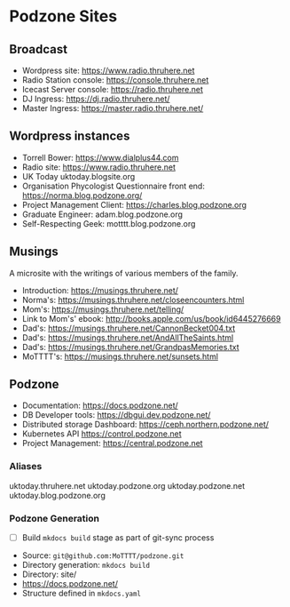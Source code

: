 # Podzone Sites

## Broadcast

- Wordpress site: <https://www.radio.thruhere.net>
- Radio Station console: <https://console.thruhere.net>
- Icecast Server console: <https://radio.thruhere.net>
- DJ Ingress: <https://dj.radio.thruhere.net/>
- Master Ingress: <https://master.radio.thruhere.net/>

## Wordpress instances

- Torrell Bower: <https://www.dialplus44.com>
- Radio site: <https://www.radio.thruhere.net>
- UK Today uktoday.blogsite.org
- Organisation Phycologist Questionnaire front end: <https://norma.blog.podzone.org/>
- Project Management Client: <https://charles.blog.podzone.org>
- Graduate Engineer: adam.blog.podzone.org
- Self-Respecting Geek: motttt.blog.podzone.org  

## Musings

A microsite with the writings of various members of the family.

- Introduction: <https://musings.thruhere.net/>
- Norma's: <https://musings.thruhere.net/closeencounters.html>
- Mom's: <https://musings.thruhere.net/telling/>
- Link to Mom's' ebook: <http://books.apple.com/us/book/id6445276669>
- Dad's: <https://musings.thruhere.net/CannonBecket004.txt>
- Dad's: <https://musings.thruhere.net/AndAllTheSaints.html>
- Dad's: <https://musings.thruhere.net/GrandpasMemories.txt>
- MoTTTT's: <https://musings.thruhere.net/sunsets.html>

## Podzone

- Documentation: <https://docs.podzone.net/>
- DB Developer tools: <https://dbgui.dev.podzone.net/>
- Distributed storage Dashboard: <https://ceph.northern.podzone.net/>
- Kubernetes API <https://control.podzone.net>
- Project Management: <https://central.podzone.net>  

### Aliases

uktoday.thruhere.net
uktoday.podzone.org
uktoday.podzone.net
uktoday.blog.podzone.org

### Podzone Generation

- [ ] Build `mkdocs build` stage as part of git-sync process
- Source: `git@github.com:MoTTTT/podzone.git`
- Directory generation: `mkdocs build`
- Directory: site/
- <https://docs.podzone.net/>
- Structure defined in `mkdocs.yaml`

